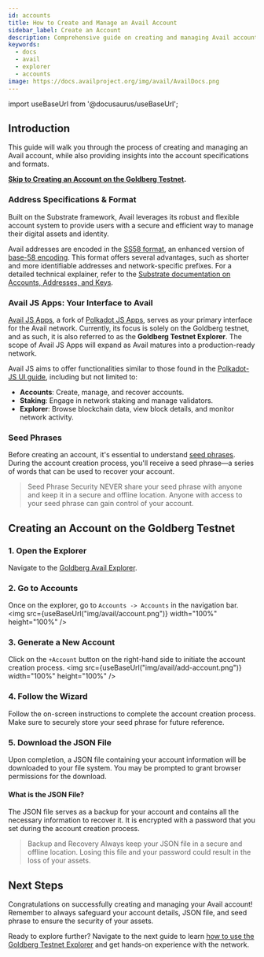 ```yaml
---
id: accounts
title: How to Create and Manage an Avail Account
sidebar_label: Create an Account
description: Comprehensive guide on creating and managing Avail accounts.
keywords:
  - docs
  - avail
  - explorer
  - accounts
image: https://docs.availproject.org/img/avail/AvailDocs.png
---
```


import useBaseUrl from '@docusaurus/useBaseUrl';

## Introduction

This guide will walk you through the process of creating and managing an Avail account, while also providing insights into the account specifications and formats.

**[<ins>Skip to Creating an Account on the Goldberg Testnet</ins>](#creating-an-account-on-the-goldberg-testnet).**

### Address Specifications & Format

Built on the Substrate framework, Avail leverages its robust and flexible account system to provide users with a secure and efficient way to manage their digital assets and identity.

Avail addresses are encoded in the [<ins>SS58 format</ins>](https://docs.substrate.io/reference/address-formats/), an enhanced version of [<ins>base-58 encoding</ins>](https://en.wikipedia.org/wiki/Binary-to-text_encoding). This format offers several advantages, such as shorter and more identifiable addresses and network-specific prefixes. For a detailed technical explainer, refer to the [<ins>Substrate documentation on Accounts, Addresses, and Keys</ins>](https://docs.substrate.io/learn/accounts-addresses-keys/).

### Avail JS Apps: Your Interface to Avail

[<ins>Avail JS Apps</ins>](https://goldberg.avail.tools/#/explorer), a fork of [<ins>Polkadot JS Apps</ins>](https://polkadot.js.org/apps/#/explorer), serves as your primary interface for the Avail network. Currently, its focus is solely on the Goldberg testnet, and as such, it is also referred to as the **Goldberg Testnet Explorer**. The scope of Avail JS Apps will expand as Avail matures into a production-ready network.

Avail JS aims to offer functionalities similar to those found in the [<ins>Polkadot-JS UI guide</ins>](https://wiki.polkadot.network/docs/polkadotjs-ui), including but not limited to:

- **Accounts**: Create, manage, and recover accounts.
- **Staking**: Engage in network staking and manage validators.
- **Explorer**: Browse blockchain data, view block details, and monitor network activity.

### Seed Phrases

Before creating an account, it's essential to understand [<ins>seed phrases</ins>](https://en.wikipedia.org/wiki/Cryptocurrency_wallet). During the account creation process, you'll receive a seed phrase—a series of words that can be used to recover your account.

> Seed Phrase Security
NEVER share your seed phrase with anyone and keep it in a secure and offline location. Anyone with access to your seed phrase can gain control of your account.

## Creating an Account on the Goldberg Testnet

### 1. Open the Explorer

Navigate to the [Goldberg Avail Explorer](https://goldberg.avail.tools/).

### 2. Go to Accounts

Once on the explorer, go to `Accounts -> Accounts` in the navigation bar.
<img src={useBaseUrl("img/avail/account.png")} width="100%" height="100%" />

### 3. Generate a New Account

Click on the `+Account` button on the right-hand side to initiate the account creation process.
<img src={useBaseUrl("img/avail/add-account.png")} width="100%" height="100%" />

### 4. Follow the Wizard

Follow the on-screen instructions to complete the account creation process. Make sure to securely store your seed phrase for future reference.

### 5. Download the JSON File

Upon completion, a JSON file containing your account information will be downloaded to your file system. You may be prompted to grant browser permissions for the download.

#### What is the JSON File?

The JSON file serves as a backup for your account and contains all the necessary information to recover it. It is encrypted with a password that you set during the account creation process.

> Backup and Recovery
Always keep your JSON file in a secure and offline location. Losing this file and your password could result in the loss of your assets.

## Next Steps

Congratulations on successfully creating and managing your Avail account! Remember to always safeguard your account details, JSON file, and seed phrase to ensure the security of your assets.

Ready to explore further? Navigate to the next guide to learn [<ins>how to use the Goldberg Testnet Explorer</ins>](/docs/about/explorer.md) and get hands-on experience with the network.
